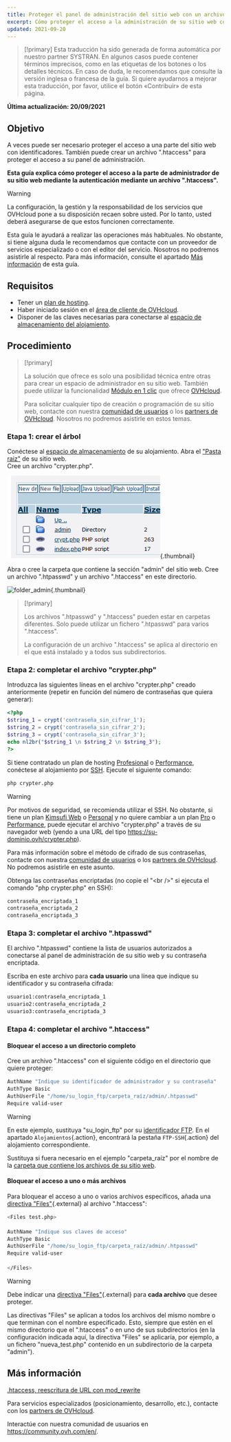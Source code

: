 ```yaml
---
title: Proteger el panel de administración del sitio web con un archivo .htaccess
excerpt: Cómo proteger el acceso a la administración de su sitio web con un archivo .htaccess
updated: 2021-09-20
---
```


> [!primary]
> Esta traducción ha sido generada de forma automática por nuestro partner SYSTRAN. En algunos casos puede contener términos imprecisos, como en las etiquetas de los botones o los detalles técnicos. En caso de duda, le recomendamos que consulte la versión inglesa o francesa de la guía. Si quiere ayudarnos a mejorar esta traducción, por favor, utilice el botón «Contribuir» de esta página.
>

**Última actualización: 20/09/2021**

## Objetivo

A veces puede ser necesario proteger el acceso a una parte del sitio web con identificadores. También puede crear un archivo ".htaccess" para proteger el acceso a su panel de administración.

**Esta guía explica cómo proteger el acceso a la parte de administrador de su sitio web mediante la autenticación mediante un archivo ".htaccess".**

> [!warning]
>
> La configuración, la gestión y la responsabilidad de los servicios que OVHcloud pone a su disposición recaen sobre usted. Por lo tanto, usted deberá asegurarse de que estos funcionen correctamente.
>
> Esta guía le ayudará a realizar las operaciones más habituales. No obstante, si tiene alguna duda le recomendamos que contacte con un proveedor de servicios especializado o con el editor del servicio. Nosotros no podremos asistirle al respecto. Para más información, consulte el apartado [Más información](#gofurther) de esta guía.
>

## Requisitos

- Tener un [plan de hosting](https://www.ovhcloud.com/es/web-hosting/).
- Haber iniciado sesión en el [área de cliente de OVHcloud](https://www.ovh.com/auth/?action=gotomanager&from=https://www.ovh.es/&ovhSubsidiary=es).
- Disponer de las claves necesarias para conectarse al [espacio de almacenamiento del alojamiento](/pages/web/hosting/ftp_connection).

## Procedimiento

> [!primary]
>
> La solución que ofrece es solo una posibilidad técnica entre otras para crear un espacio de administrador en su sitio web. También puede utilizar la funcionalidad [Módulo en 1 clic](../modulos-en-un-clic/) que ofrece [OVHcloud](https://www.ovhcloud.com/es-es/).
>
> Para solicitar cualquier tipo de creación o programación de su sitio web, contacte con nuestra [comunidad de usuarios](https://community.ovh.com/en/) o los [partners de OVHcloud](https://partner.ovhcloud.com/es-es/directory/). Nosotros no podremos asistirle en estos temas.
>

### Etapa 1: crear el árbol

Conéctese al [espacio de almacenamiento](../conexion-espacio-almacenamiento-ftp-alojamiento-web/) de su alojamiento. Abra el ["Pasta raiz"](/pages/web/hosting/multisites_configure_multisite#21-anadir-un-dominio-registrado-con-ovhcloud) de su sitio web.<br>
Cree un archivo "crypter.php".

![root_folder](images/root_folder.png){.thumbnail}

Abra o cree la carpeta que contiene la sección "admin" del sitio web. Cree un archivo ".htpasswd" y un archivo ".htaccess" en este directorio.

![folder_admin](images/folder_admin.png){.thumbnail}

> [!primary]
>
> Los archivos ".htpasswd" y ".htaccess" pueden estar en carpetas diferentes. Solo puede utilizar un fichero ".htpasswd" para varios ".htaccess".
>
> La configuración de un archivo ".htaccess" se aplica al directorio en el que está instalado y a todos sus subdirectorios.
>

### Etapa 2: completar el archivo "crypter.php"

Introduzca las siguientes líneas en el archivo "crypter.php" creado anteriormente (repetir en función del número de contraseñas que quiera generar):

```php
<?php
$string_1 = crypt('contraseña_sin_cifrar_1');
$string_2 = crypt('contraseña_sin_cifrar_2');
$string_3 = crypt('contraseña_sin_cifrar_3');
echo nl2br("$string_1 \n $string_2 \n $string_3");
?>
```

Si tiene contratado un plan de hosting [Profesional](https://www.ovhcloud.com/es-es/web-hosting/professional-offer/) o [Performance](https://www.ovhcloud.com/es-es/web-hosting/performance-offer/), conéctese al alojamiento por [SSH](/pages/web/hosting/ssh_on_webhosting). Ejecute el siguiente comando:

```bash
php crypter.php
```

> [!warning]
>
> Por motivos de seguridad, se recomienda utilizar el SSH. No obstante, si tiene un plan [Kimsufi Web](https://www.kimsufi.com/es/) o [Personal](https://www.ovhcloud.com/es-es/web-hosting/personal-offer/) y no quiere cambiar a un plan [Pro](https://www.ovhcloud.com/es-es/web-hosting/professional-offer/) o [Performance](https://www.ovhcloud.com/es-es/web-hosting/performance-offer/), puede ejecutar el archivo "crypter.php" a través de su navegador web (yendo a una URL del tipo https://su-dominio.ovh/crypter.php).
>
> Para más información sobre el método de cifrado de sus contraseñas, contacte con nuestra [comunidad de usuarios](https://community.ovh.com/en/) o los [partners de OVHcloud](https://partner.ovhcloud.com/es-es/directory/). No podremos asistirle en este asunto.
>

Obtenga las contraseñas encriptadas (no copie el "&#60;br />" si ejecuta el comando "php crypter.php" en SSH):

```bash
contraseña_encriptada_1
contraseña_encriptada_2
contraseña_encriptada_3
```

### Etapa 3: completar el archivo ".htpasswd"

El archivo ".htpasswd" contiene la lista de usuarios autorizados a conectarse al panel de administración de su sitio web y su contraseña encriptada.

Escriba en este archivo para **cada usuario** una línea que indique su identificador y su contraseña cifrada:

```bash
usuario1:contraseña_encriptada_1
usuario2:contraseña_encriptada_2
usuario3:contraseña_encriptada_3
```

### Etapa 4: completar el archivo ".htaccess"

#### Bloquear el acceso a un directorio completo

Cree un archivo ".htaccess" con el siguiente código en el directorio que quiere proteger:

```bash
AuthName "Indique su identificador de administrador y su contraseña"
AuthType Basic
AuthUserFile "/home/su_login_ftp/carpeta_raíz/admin/.htpasswd"
Require valid-user
```

> [!warning]
>
> En este ejemplo, sustituya "su_login_ftp" por su [identificador FTP](/pages/web/hosting/ftp_connection#1-obtener-los-datos-de-conexion). En el apartado `Alojamientos`{.action}, encontrará la pestaña `FTP-SSH`{.action} del alojamiento correspondiente.
>
> Sustituya si fuera necesario en el ejemplo "carpeta_raíz" por el nombre de la [carpeta que contiene los archivos de su sitio web](/pages/web/hosting/multisites_configure_multisite#21-anadir-un-dominio-registrado-con-ovhcloud).
>

#### Bloquear el acceso a uno o más archivos

Para bloquear el acceso a uno o varios archivos específicos, añada una [directiva "Files"](https://httpd.apache.org/docs/2.4/es/mod/core.html#files){.external} al archivo ".htaccess":

```bash
<Files test.php>

AuthName "Indique sus claves de acceso"
AuthType Basic
AuthUserFile "/home/su_login_ftp/carpeta_raíz/admin/.htpasswd"
Require valid-user

</Files>
```

> [!warning]
>
> Debe indicar una [directiva "Files"](https://httpd.apache.org/docs/2.4/es/mod/core.html#files){.external} para **cada archivo** que desee proteger.
>
> Las directivas "Files" se aplican a todos los archivos del mismo nombre o que terminan con el nombre especificado. Esto, siempre que estén en el mismo directorio que el ".htaccess" o en uno de sus subdirectorios (en la configuración indicada aquí, la directiva "Files" se aplicaría, por ejemplo, a un fichero "nueva_test.php" contenido en un subdirectorio de la carpeta "admin").
>

## Más información <a name="gofurther"></a>

[.htaccess, reescritura de URL con mod_rewrite](/pages/web/hosting/htaccess_url_rewriting_using_mod_rewrite)

Para servicios especializados (posicionamiento, desarrollo, etc.), contacte con los [partners de OVHcloud](https://partner.ovhcloud.com/es-es/directory/).

Interactúe con nuestra comunidad de usuarios en <https://community.ovh.com/en/>.
